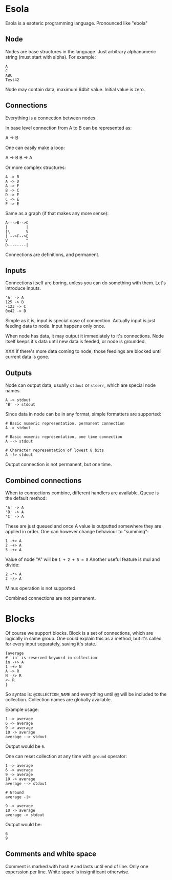 # Esola

Esola is a esoteric programming language.
Pronounced like "ebola"


## Node

Nodes are base structures in the language.
Just arbitrary alphanumeric string (must start with alpha).
For example:

    A
    C
    ABC
    Test42

Node may contain data, maximum 64bit value.
Initial value is zero.


## Connections

Everything is a connection between nodes.

In base level connection from A to B can be represented as:

   A -> B

One can easily make a loop:

   A -> B
   B -> A

Or more complex structures:

    A -> B
    A -> D
    A -> F
    B -> C
    D -> E
    C -> E
    F -> E

Same as a graph (if that makes any more sense):

    A--->B-->C
    |        |
    |\       V
    | -->F-->E
    V        ^
    D--------|


Connections are definitions, and permanent.

## Inputs

Connections itself are boring, unless you can do something with them.
Let's introduce inputs.

    'A' -> A
    125 -> B
    -123 -> C
    0x42 -> D

Simple as it is, input is special case of connection.
Actually input is just feeding data to node.
Input happens only once.

When node has data, it may output it immediately to it's connections.
Node itself keeps it's data until new data is feeded, or node is grounded.

 XXX If there's more data coming to node, those feedings are blocked until current data is gone.


## Outputs

Node can output data, usually `stdout` or `stderr`, which are special node names.

    A -> stdout
    'B' -> stdout

Since data in node can be in any format, simple formatters are supported:

    # Basic numeric representation, permanent connection
    A -> stdout

    # Basic numeric representation, one time connection
    A --> stdout

    # Character representation of lowest 8 bits
    A -!> stdout

Output connection is not permanent, but one time.

## Combined connections

When to connections combine, different handlers are available.
Queue is the default method:

    'A' -> A
    'B' -> A
    'C' -> A

These are just queued and once A value is outputted somewhere they are applied in order.
One can however change behaviour to "summing":

    1 -+> A
    2 -+> A
    5 -+> A

Value of node "A" will be `1 + 2 + 5 = 8`
Another useful feature is mul and divide:

    2 -*> A
    2 -/> A

Minus operation is not supported.

Combined connections are not permanent.

# Blocks

Of course we support blocks.
Block is a set of connections, which are logically in same group.
One could explain this as a method, but it's called for every input separately, saving it's state.


    {average
    # `in` is reserved keyword in collection
    in -+> A
    1 -+> N
    A -> R
    N -/> R
    <- R
    }

So syntax is: `@COLLECTION_NAME` and everything until `@@` will be included to the collection.
Collection names are globally available.

Example usage:

    1 -> average
    6 -> average
    9 -> average
    10 -> average
    average --> stdout

Output would be `6`.

One can reset collection at any time with `ground` operator:

    1 -> average
    6 -> average
    9 -> average
    10 -> average
    average --> stdout

    # Ground
    average -|>

    9 -> average
    10 -> average
    average -> stdout

Output would be:

    6
    9

## Comments and white space

Comment is marked with hash `#` and lasts until end of line.
Only one experssion per line.
White space is insignificant otherwise.
